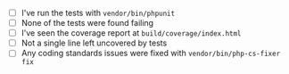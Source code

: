 - [ ] I've run the tests with `vendor/bin/phpunit`
- [ ] None of the tests were found failing
- [ ] I've seen the coverage report at `build/coverage/index.html`
- [ ] Not a single line left uncovered by tests
- [ ] Any coding standards issues were fixed with `vendor/bin/php-cs-fixer fix`

